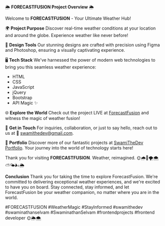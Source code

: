 
🌦️ **FORECASTFUSION Project Overview** 🌦️

Welcome to **FORECASTFUSION** - Your Ultimate Weather Hub!

🌍 **Project Purpose**
Discover real-time weather conditions at your location and around the globe. Experience weather like never before!

🎨 **Design Tools**
Our stunning designs are crafted with precision using Figma and Photoshop, ensuring a visually captivating experience.

🖥️ **Tech Stack**
We've harnessed the power of modern web technologies to bring you this seamless weather experience:
- HTML
- CSS
- JavaScript
- jQuery
- Bootstrap
- API Magic ✨

🌐 **Explore the World**
Check out the project LIVE at [ForecastFusion](https://forecastfusion-swamithedev.vercel.app/) and witness the magic of weather fusion!

📧 **Get in Touch**
For inquiries, collaboration, or just to say hello, reach out to us at 📩 swamithedev@gmail.com.

🌟 **Portfolio**
Discover more of our fantastic projects at [SwamiTheDev Portfolio](https://swamithedev.vercel.app). Your journey into the world of technology starts here!

Thank you for visiting **FORECASTFUSION**. Weather, reimagined. 🌞🌧️🌈🌪️🌨️⛅🌤️🌬️🌦️

**Conclusion**
Thank you for taking the time to explore ForecastFusion. We're committed to delivering exceptional weather experiences, and we're excited to have you on board. Stay connected, stay informed, and let ForecastFusion be your weather companion, no matter where you are in the world.

#FORECASTFUSION #WeatherMagic #StayInformed #swamithedev #swaminathanselvam #SwaminathanSelvam #frontendprojects #frontend developer 🌞🌦️🌨️
